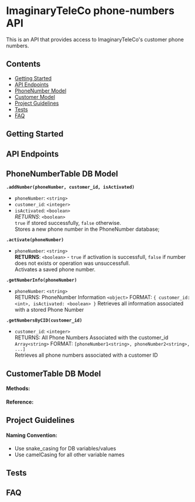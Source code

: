 # ImaginaryTeleCo phone-numbers API
This is an API that provides access to ImaginaryTeleCo's customer phone numbers.  

## Contents
- [Getting Started](#getting-started)
- [API Endpoints](#api-endpoints)
- [PhoneNumber Model](#phonenumber-model)
- [Customer Model](#customer-model)
- [Project Guidelines](#project-guidelines)
- [Tests](#tests)
- [FAQ](#faq)

## Getting Started

## API Endpoints



## PhoneNumberTable DB Model

  
**`.addNumber(phoneNumber, customer_id, isActivated)`**  
  -  `phoneNumber`: `<string>`
  -  `customer_id`: `<integer>`
  -  `isActivated`: `<boolean>`  
*RETURNS*: `<boolean>`  
`true` if stored successfully, `false` otherwise.  
Stores a new phone number in the PhoneNumber database;  

**`.activate(phoneNumber)`**  
  -  `phoneNumber`: `<string>`  
**RETURNS**: `<boolean>` - `true` if activation is successfull, `false` if number does not exists or operation was unsuccessfull.  
Activates a saved phone number.  

**`.getNumberInfo(phoneNumber)`**  
  -  `phoneNumber`: `<string>`  
RETURNS: PhoneNumber Information `<object>` 
FORMAT: `{ customer_id: <int>, isActivated: <boolean> }`
Retrieves all information associated with a stored Phone Number  

**`.getNumbersByCID(customer_id)`**  
  -  `customer_id`: `<integer>`  
RETURNS: All Phone Numbers Associated with the customer_id `Array<string>`
FORMAT: `[phoneNumber1<string>, phoneNumber2<string>, ...]`  
Retrieves all phone numbers associated with a customer ID  

## CustomerTable DB Model


#### Methods:  


#### Reference:

## Project Guidelines

#### Naming Convention:
- Use snake_casing for DB variables/values
- Use camelCasing for all other variable names

## Tests

## FAQ